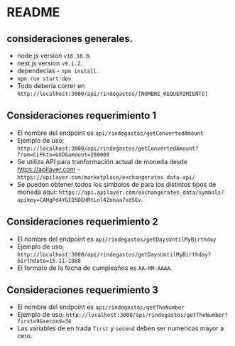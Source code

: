 # README

## consideraciones generales.
- node.js version `v16.16.0`.
- nest.js version `v9.1.2`.
- dependecias - `npm install`.
- `npm run start:dev`
- Todo deberia correr en `http://localhost:3000/api/rindegastos/[NOMBRE_REQUERIMIENTO]`

## Consideraciones requerimiento 1
- El nombre del endpoint es `api/rindegastos/getConvertedAmount`
- Ejemplo de uso; `http://localhost:3000/api/rindegastos/getConvertedAmount?from=CLP&to=USD&amount=200000`
- Se utiliza API para tranformación actual de moneda desde https://apilayer.com - `https://apilayer.com/marketplace/exchangerates_data-api/`
- Se pueden obtener todos los simbolos de para los distintos tipos de moneda aquí: `https://api.apilayer.com/exchangerates_data/symbols?apikey=CAHgPd4YGIQ5DEHRtLnl4Zonaa7xd5Ev`.

## Consideraciones requerimiento 2
- El nombre del endpoint es `api/rindegastos/getDaysUntilMyBirthday`
- Ejemplo de uso; `http://localhost:3000/api/rindegastos/getDaysUntilMyBirthday?birthdate=15-11-1988`
- El formato de la fecha de cumpleaños es `AA-MM-AAAA`.
 
## Consideraciones requerimiento 3
- El nombre del endpoint es `api/rindegastos/getTheNumber`
- Ejemplo de uso; `http://localhost:3000/api/rindegastos/getTheNumber?first=9&second=34`
- Las variables de en trada `first` y `second` deben ser numericas mayor a cero. 